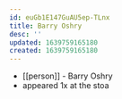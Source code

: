 ```yaml
---
id: euGb1E147GuAU5ep-TLnx
title: Barry Oshry
desc: ''
updated: 1639759165180
created: 1639759165180
---
```



- [[person]] - Barry Oshry
- appeared 1x at the stoa
